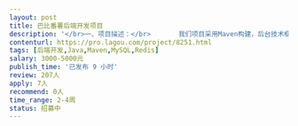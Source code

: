 ```yaml
---                
layout: post       
title: 巴比番薯后端开发项目           
description: '</br>一、项目描述：</br>       我们项目采用Maven构建，后台技术框架为SSM，目前网站基本框架搭建完成，需要对系统进行相关的优化。本次优化主要是对注册流程、会员中心相关功能、元宝结算、吐槽和系统通知功能的优化完善，提供工程源代码，原开发人员提供指导和协助，已经实现的功能和效果可访问www.babifanshu.com。</br>二、主要功能点：</br> 工程源代码编写，更新，合并；测试，打包和部署我们有专人负责。</br>三、可参考产品：</br> 可以参考www.babifanshu.com和我们的原型设计；</br>四、实现功能点：</br>     1、移动端自动识别：服务器自动识别移动端，并切换到m域名；</br>     2、注册流程优化：1、选择账号类型（个人账号、服务商用户）；2、注册的时候只需要提供用户名、密码和验证码。</br>      另外，在用户登录的时候会有两次判断，首先判断用户名和密码是否正确，然后判断不同类型的用户跳转到哪一个会员中心，普通会员跳转到meber/usrer；服务商用户跳转到service。</br>      3、个人用户资料及认证：消息，设置，账号，吐槽，元宝，签到红包等；</br>      4、服务商用户资料及认证：消息，设置，账号，吐槽、财务、应用等；</br>      5、元宝功能优化：元宝的获得，记录，交易和结算，需要分个人用户和服务商用户；个人用户之间无法进行元宝的划转，个人用户与服务商用户之间可以进行划转。 </br>      6、吐槽功能的优化和完善：用户可以在登录状态下，就服务商或者服务商旗下的提供的服务进行吐槽与交流，本质上就是对服务商的服务进行投诉和吐槽。</br>      7、消息：1、网站公告：是指系统发布的公告，通知等内容的时候，将相关信息推送到用户的网站公告分类中；2、系统通知：用户资料的变更，元宝数量的变化等需要向用户发送相关变动的信息；（首页中动态模块的数据来源）</br>五、人员要求：</br> 1.五年以上java开发经验，熟悉spring、spring MVC，redis等开发框架；</br> 2.熟悉掌握J2EE规范和JSP， Servlet，JDBC、HTML5应用开发；</br> 3.具有企业级应用WEB系统研发经验优先，熟练使用maven等工具；</br> 4.熟悉MySQL等关系型数据库，有数据库设计经验。</br>'     
contenturl: https://pro.lagou.com/project/8251.html      
tags: [后端开发,Java,Maven,MySQL,Redis]            
salary: 3000-5000元          
publish_time: '已发布 9 小时'         
review: 207人                   
apply: 7人                   
recommend: 0人                   
time_range: 2-4周              
status: 招募中                  
---                 
```

